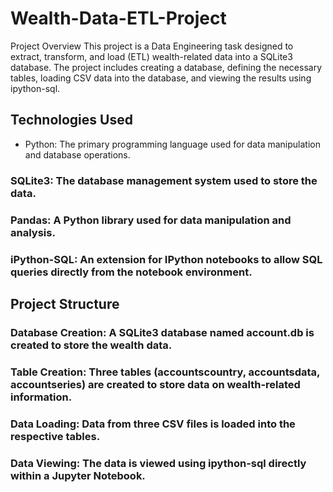 # Wealth-Data-ETL-Project
Project Overview
This project is a Data Engineering task designed to extract, transform, and load (ETL) wealth-related data into a SQLite3 database. The project includes creating a database, defining the necessary tables, loading CSV data into the database, and viewing the results using ipython-sql.

## Technologies Used
* Python: The primary programming language used for data manipulation and database operations.
### SQLite3: The database management system used to store the data.
### Pandas: A Python library used for data manipulation and analysis.
### iPython-SQL: An extension for IPython notebooks to allow SQL queries directly from the notebook environment.

## Project Structure
### Database Creation: A SQLite3 database named account.db is created to store the wealth data.
### Table Creation: Three tables (accountscountry, accountsdata, accountseries) are created to store data on wealth-related information.
### Data Loading: Data from three CSV files is loaded into the respective tables.
### Data Viewing: The data is viewed using ipython-sql directly within a Jupyter Notebook.
